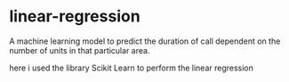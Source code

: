 # linear-regression

A machine learning model to predict the duration of call dependent on the number of units in that particular area.

here i used the library Scikit Learn to perform the linear regression 
